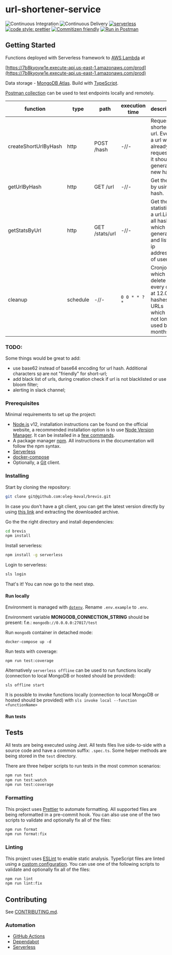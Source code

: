 # url-shortener-service

![Continuous Integration](https://github.com/oleg-koval/brevis/workflows/Continuous%20Integration/badge.svg?branch=master)
![Continuous Delivery](https://github.com/oleg-koval/brevis/workflows/Continuous%20Delivery/badge.svg?branch=master)
[![serverless](http://public.serverless.com/badges/v3.svg)](http://www.serverless.com)
[![code style: prettier](https://img.shields.io/badge/code_style-prettier-ff69b4.svg)](https://github.com/prettier/prettier)
[![Commitizen friendly](https://img.shields.io/badge/commitizen-friendly-brightgreen.svg)](http://commitizen.github.io/cz-cli/)
[![Run in Postman](https://run.pstmn.io/button.svg)](https://app.getpostman.com/run-collection/d52bec96f419528495c4)

## Getting Started

Functions deployed with Serverless framework to
[AWS Lambda](https://aws.amazon.com/lambda/) at

[https://7b8kyoyw1e.execute-api.us-east-1.amazonaws.com/prod](https://7b8kyoyw1e.execute-api.us-east-1.amazonaws.com/prod)

Data storage - [MongoDB Atlas](https://www.mongodb.com/cloud/atlas). Build with
[TypeScript](https://www.typescriptlang.org).

[Postman collection](https://www.getpostman.com/collections/d52bec96f419528495c4)
can be used to test endpoints locally and remotely.

| function             | type     | path           | execution time | description                                                                                            |
| -------------------- | -------- | -------------- | -------------- | ------------------------------------------------------------------------------------------------------ |
| createShortUrlByHash | http     | POST /hash     | -//-           | Request a shortened url. Even if a url was already requested it should generate a new hash.            |
| getUrlByHash         | http     | GET /url       | -//-           | Get the url by using hash.                                                                             |
| getStatsByUrl        | http     | GET /stats/url | -//-           | Get the statistics of a url.List of all hashes which were generated and list of ip addresses of users. |
| cleanup              | schedule | -//-           | `0 0 * * ? *`  | Cronjob which will delete every day at 12.00am hashes of URLs which are not longer used by 12 months.  |

### TODO:

Some things would be great to add:

- use base62 instead of base64 encoding for url hash. Additional characters `$@`
  are not "friendly" for short-url;
- add black list of urls, during creation check if url is not blacklisted or use
  bloom filter;
- alerting in slack channel;

### Prerequisites

Minimal requirements to set up the project:

- [Node.js](https://nodejs.org/en) v12, installation instructions can be found
  on the official website, a recommended installation option is to use
  [Node Version Manager](https://github.com/creationix/nvm#readme). It can be
  installed in a
  [few commands](https://nodejs.org/en/download/package-manager/#nvm).
- A package manager [npm](https://www.npmjs.com). All instructions in the
  documentation will follow the npm syntax.
- [Serverless](https://serverless.com/)
- [docker-compose](https://docs.docker.com/compose)
- Optionally, a [Git](https://git-scm.com) client.

### Installing

Start by cloning the repository:

```bash
git clone git@github.com:oleg-koval/brevis.git
```

In case you don't have a git client, you can get the latest version directly by
using [this link](https://github.com/oleg-koval/brevis/archive/master.zip) and
extracting the downloaded archive.

Go the the right directory and install dependencies:

```bash
cd brevis
npm install
```

Install serverless:

```bash
npm install -g serverless
```

Login to serverless:

```bash
sls login
```

That's it! You can now go to the next step.

#### Run locally

Environment is managed with [`dotenv`](https://www.npmjs.com/package/dotenv).
Rename `.env.example` to `.env`.

Environment variable **MONGODB_CONNECTION_STRING** should be present: f.e.:
`mongodb://0.0.0.0:27017/test`

Run `mongodb` container in detached mode:

```shell
docker-compose up -d
```

Run tests with coverage:

```shell
npm run test:coverage
```

Alternatively `serverless offline` can be used to run functions locally
(connection to local MongoDB or hosted should be provided):

```shell
sls offline start
```

It is possible to invoke functions locally (connection to local MongoDB or
hosted should be provided) with `sls invoke local --function <functionName>`

#### Run tests

## Tests

All tests are being executed using Jest. All tests files live side-to-side with
a source code and have a common suffix: `.spec.ts`. Some helper methods are
being stored in the `test` directory.

There are three helper scripts to run tests in the most common scenarios:

```bash
npm run test
npm run test:watch
npm run test:coverage
```

### Formatting

This project uses [Prettier](https://prettier.io) to automate formatting. All
supported files are being reformatted in a pre-commit hook. You can also use one
of the two scripts to validate and optionally fix all of the files:

```bash
npm run format
npm run format:fix
```

### Linting

This project uses [ESLint](https://eslint.org) to enable static analysis.
TypeScript files are linted using a [custom configuration](./.eslintrc). You can
use one of the following scripts to validate and optionally fix all of the
files:

```bash
npm run lint
npm run lint:fix
```

## Contributing

See [CONTRIBUTING.md](./CONTRIBUTING.md).

### Automation

- [GitHub Actions](https://github.com/features/actions)
- [Dependabot](https://dependabot.com/)
- [Serverless](https://serverless.com)
